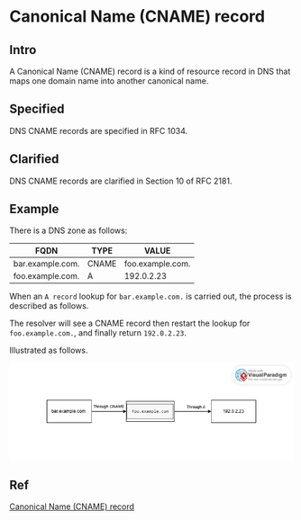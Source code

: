 # Canonical Name (CNAME) record
## Intro
A Canonical Name (CNAME) record is a kind of resource record in DNS that maps one domain name into another canonical name.

## Specified
DNS CNAME records are specified in RFC 1034.

## Clarified 
DNS CNAME records are clarified in Section 10 of RFC 2181.

## Example

There is a DNS zone as follows:

| FQDN                  |  TYPE |  VALUE |
| --------------------- | ----- | ------ |
| bar.example.com.      | CNAME  | foo.example.com. |
| foo.example.com.      |  A   |   192.0.2.23 |

When an `A record` lookup for `bar.example.com.` is carried out, the process is described as follows.

The resolver will see a CNAME record then restart the lookup for `foo.example.com.`, and finally return `192.0.2.23`.

Illustrated as follows.

![CNAME_ex1](https://github.com/40843245/computer-science/blob/main/attachment/paradigm/CNAME_ex1.jpg)

## Ref
[Canonical Name (CNAME) record](https://en.wikipedia.org/wiki/CNAME_record)
